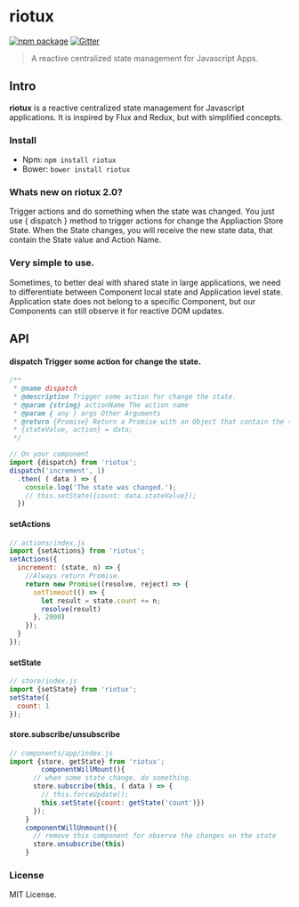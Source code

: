 # riotux <br/>
[![npm package](https://img.shields.io/badge/npm-2.0-blue.svg)](https://www.npmjs.com/package/riotux) [![Gitter](https://img.shields.io/gitter/room/nwjs/nw.js.svg?maxAge=2592000)](https://gitter.im/luisvinicius167/riotux)
> A reactive centralized state management for Javascript Apps.

## Intro
**riotux** is a reactive centralized state management for Javascript applications. It is inspired by Flux and Redux, but with simplified concepts.

### Install
* Npm: ``` npm install riotux ```
* Bower: ``` bower install riotux ```

### Whats new on riotux 2.0?
Trigger actions and do something when the state was changed. You just use { dispatch } method to trigger actions for change the Appliaction Store State. 
When the State changes, you will receive the new state data, that contain the State value and Action Name.


### Very simple to use.
Sometimes, to better deal with shared state in large applications, we need to differentiate between Component local state and Application level state. Application state does not belong to a specific Component, but our Components can still observe it for reactive DOM updates.


## API
#### dispatch Trigger some action for change the state.
```javascript
/**
 * @name dispatch
 * @description Trigger some action for change the state.
 * @param {string} actionName The action name
 * @param { any } args Other Arguments
 * @return {Promise} Return a Promise with an Object that contain the stateValue and action. 
 * {stateValue, action} = data;
 */

// On your component
import {dispatch} from 'riotux';
dispatch('increment', 1)
  .then( ( data ) => {
    console.log('The state was changed.');
    // this.setState({count: data.stateValue});
  })
```
#### setActions
```javascript
// actions/index.js
import {setActions} from 'riotux';
setActions({
  increment: (state, n) => {
    //Always return Promise.
    return new Promise((resolve, reject) => {
      setTimeout(() => {
        let result = state.count += n;
        resolve(result)
      }, 2000)
    });
  }
});
```
#### setState
```javascript
// store/index.js
import {setState} from 'riotux';
setState({
  count: 1
});
```

#### store.subscribe/unsubscribe
```javascript
// components/app/index.js
import {store, getState} from 'riotux';
		componentWillMount(){
      // when some state change, do something.
      store.subscribe(this, ( data ) => {
        // this.forceUpdate();
        this.setState({count: getState('count')})
      });
    }
    componentWillUnmount(){
      // remove this component for observe the changes on the state
      store.unsubscribe(this)
    }
```
### License
MIT License.
